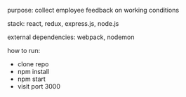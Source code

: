 purpose:
collect employee feedback on working conditions

stack:
react, redux, express.js, node.js

external dependencies:
webpack, nodemon

how to run:
- clone repo
- npm install
- npm start
- visit port 3000

